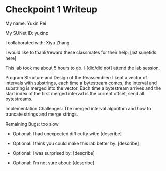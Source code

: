 Checkpoint 1 Writeup
====================

My name: Yuxin Pei

My SUNet ID: yuxinp

I collaborated with: Xiyu Zhang

I would like to thank/reward these classmates for their help: [list sunetids here]

This lab took me about 5 hours to do. I [did/did not] attend the lab session.

Program Structure and Design of the Reassembler:
I kept a vector of intervals with substrings, each time a bytestream comes, the interval and substring is merged into the vector. Each time a bytestream arrives and the start index of the first merged interval is the current offset, send all bytestreams.

Implementation Challenges:
The merged interval algorithm and how to truncate strings and merge strings.

Remaining Bugs:
too slow

- Optional: I had unexpected difficulty with: [describe]

- Optional: I think you could make this lab better by: [describe]

- Optional: I was surprised by: [describe]

- Optional: I'm not sure about: [describe]
